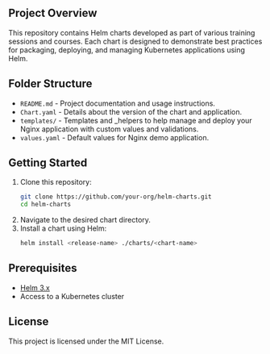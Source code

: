 ## Project Overview

This repository contains Helm charts developed as part of various training sessions and courses. Each chart is designed to demonstrate best practices for packaging, deploying, and managing Kubernetes applications using Helm.

## Folder Structure

- `README.md` - Project documentation and usage instructions.
- `Chart.yaml` - Details about the version of the chart and application.
- `templates/` - Templates and _helpers to help manage and deploy your Nginx application with custom values and validations.
- `values.yaml` - Default values for Nginx demo application.

## Getting Started

1. Clone this repository:
    ```sh
    git clone https://github.com/your-org/helm-charts.git
    cd helm-charts
    ```
2. Navigate to the desired chart directory.
3. Install a chart using Helm:
    ```sh
    helm install <release-name> ./charts/<chart-name>
    ```

## Prerequisites

- [Helm 3.x](https://helm.sh/)
- Access to a Kubernetes cluster

## License

This project is licensed under the MIT License.